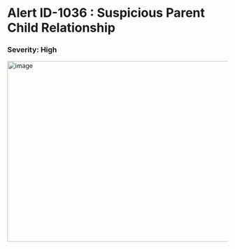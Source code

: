 # Alert ID-1036 : Suspicious Parent Child Relationship

### Severity: High

<img width="1616" height="412" alt="image" src="https://github.com/user-attachments/assets/63094ec5-9b87-4da0-a54b-108894bc55ef" />

